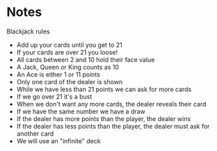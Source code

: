 # Notes
Blackjack rules
- Add up your cards until you get to 21
- If your cards are over 21 you loose!
- All cards between 2 and 10 hold their face value
- A Jack, Queen or King counts as 10 
- An Ace is either 1 or 11 points
- Only one card of the dealer is shown
- While we have less than 21 points we can ask for more cards
- If we go over 21 it's a bust
- When we don't want any more cards, the dealer reveals their card
- If we have the same number we have a draw
- If the dealer has more points than the player, the dealer wins
- If the dealer has less points than the player, the dealer must ask for another card
- We will use an "infinite" deck
